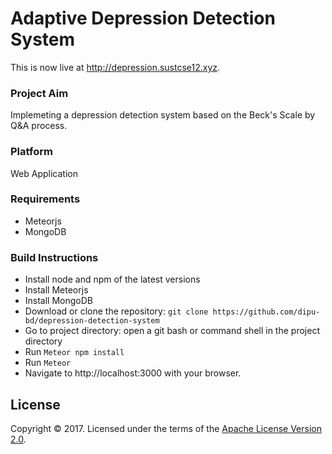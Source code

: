 # Adaptive Depression Detection System

This is now live at http://depression.sustcse12.xyz.

### Project Aim
Implemeting a depression detection system based on the Beck's Scale by Q&A process.

### Platform
Web Application

### Requirements

- Meteorjs
- MongoDB

### Build Instructions

- Install node and npm of the latest versions
- Install Meteorjs
- Install MongoDB
- Download or clone the repository: `git clone https://github.com/dipu-bd/depression-detection-system`
- Go to project directory: open a git bash or command shell in the project directory
- Run `Meteor npm install`
- Run `Meteor`
- Navigate to http://localhost:3000 with your browser.

## License

Copyright &copy; 2017. Licensed under the terms of the [Apache License Version 2.0](LICENSE).


